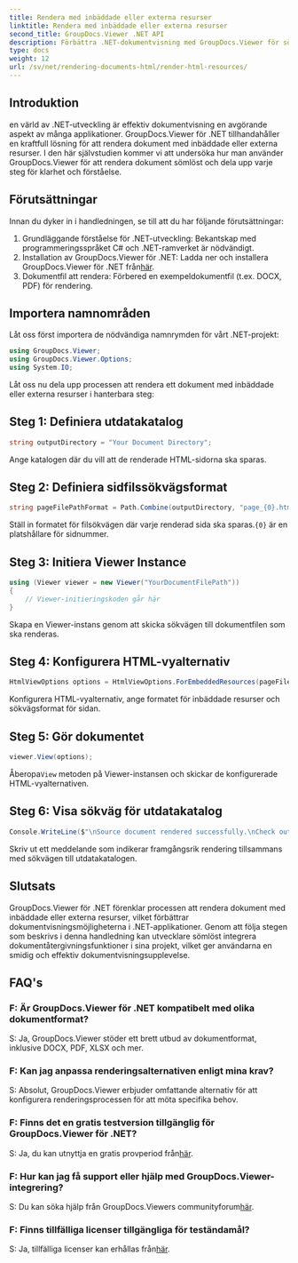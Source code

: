 ```yaml
---
title: Rendera med inbäddade eller externa resurser
linktitle: Rendera med inbäddade eller externa resurser
second_title: GroupDocs.Viewer .NET API
description: Förbättra .NET-dokumentvisning med GroupDocs.Viewer för sömlös rendering. Följ vår handledning för effektiv integration och överlägsen användarupplevelse.
type: docs
weight: 12
url: /sv/net/rendering-documents-html/render-html-resources/
---
```

## Introduktion

en värld av .NET-utveckling är effektiv dokumentvisning en avgörande aspekt av många applikationer. GroupDocs.Viewer för .NET tillhandahåller en kraftfull lösning för att rendera dokument med inbäddade eller externa resurser. I den här självstudien kommer vi att undersöka hur man använder GroupDocs.Viewer för att rendera dokument sömlöst och dela upp varje steg för klarhet och förståelse.

## Förutsättningar

Innan du dyker in i handledningen, se till att du har följande förutsättningar:

1. Grundläggande förståelse för .NET-utveckling: Bekantskap med programmeringsspråket C# och .NET-ramverket är nödvändigt.
2.  Installation av GroupDocs.Viewer för .NET: Ladda ner och installera GroupDocs.Viewer för .NET från[här](https://releases.groupdocs.com/viewer/net/).
3. Dokumentfil att rendera: Förbered en exempeldokumentfil (t.ex. DOCX, PDF) för rendering.

## Importera namnområden

Låt oss först importera de nödvändiga namnrymden för vårt .NET-projekt:

```csharp
using GroupDocs.Viewer;
using GroupDocs.Viewer.Options;
using System.IO;
```

Låt oss nu dela upp processen att rendera ett dokument med inbäddade eller externa resurser i hanterbara steg:

## Steg 1: Definiera utdatakatalog

```csharp
string outputDirectory = "Your Document Directory";
```

Ange katalogen där du vill att de renderade HTML-sidorna ska sparas.

## Steg 2: Definiera sidfilssökvägsformat

```csharp
string pageFilePathFormat = Path.Combine(outputDirectory, "page_{0}.html");
```

Ställ in formatet för filsökvägen där varje renderad sida ska sparas.`{0}` är en platshållare för sidnummer.

## Steg 3: Initiera Viewer Instance

```csharp
using (Viewer viewer = new Viewer("YourDocumentFilePath"))
{
    // Viewer-initieringskoden går här
}
```

Skapa en Viewer-instans genom att skicka sökvägen till dokumentfilen som ska renderas.

## Steg 4: Konfigurera HTML-vyalternativ

```csharp
HtmlViewOptions options = HtmlViewOptions.ForEmbeddedResources(pageFilePathFormat);
```

Konfigurera HTML-vyalternativ, ange formatet för inbäddade resurser och sökvägsformat för sidan.

## Steg 5: Gör dokumentet

```csharp
viewer.View(options);
```

 Åberopa`View` metoden på Viewer-instansen och skickar de konfigurerade HTML-vyalternativen.

## Steg 6: Visa sökväg för utdatakatalog

```csharp
Console.WriteLine($"\nSource document rendered successfully.\nCheck output in: {outputDirectory}");
```

Skriv ut ett meddelande som indikerar framgångsrik rendering tillsammans med sökvägen till utdatakatalogen.

## Slutsats

GroupDocs.Viewer för .NET förenklar processen att rendera dokument med inbäddade eller externa resurser, vilket förbättrar dokumentvisningsmöjligheterna i .NET-applikationer. Genom att följa stegen som beskrivs i denna handledning kan utvecklare sömlöst integrera dokumentåtergivningsfunktioner i sina projekt, vilket ger användarna en smidig och effektiv dokumentvisningsupplevelse.

## FAQ's

### F: Är GroupDocs.Viewer för .NET kompatibelt med olika dokumentformat?

S: Ja, GroupDocs.Viewer stöder ett brett utbud av dokumentformat, inklusive DOCX, PDF, XLSX och mer.

### F: Kan jag anpassa renderingsalternativen enligt mina krav?

S: Absolut, GroupDocs.Viewer erbjuder omfattande alternativ för att konfigurera renderingsprocessen för att möta specifika behov.

### F: Finns det en gratis testversion tillgänglig för GroupDocs.Viewer för .NET?

 S: Ja, du kan utnyttja en gratis provperiod från[här](https://releases.groupdocs.com/).

### F: Hur kan jag få support eller hjälp med GroupDocs.Viewer-integrering?

 S: Du kan söka hjälp från GroupDocs.Viewers communityforum[här](https://forum.groupdocs.com/c/viewer/9).

### F: Finns tillfälliga licenser tillgängliga för teständamål?

 S: Ja, tillfälliga licenser kan erhållas från[här](https://purchase.groupdocs.com/temporary-license/).
